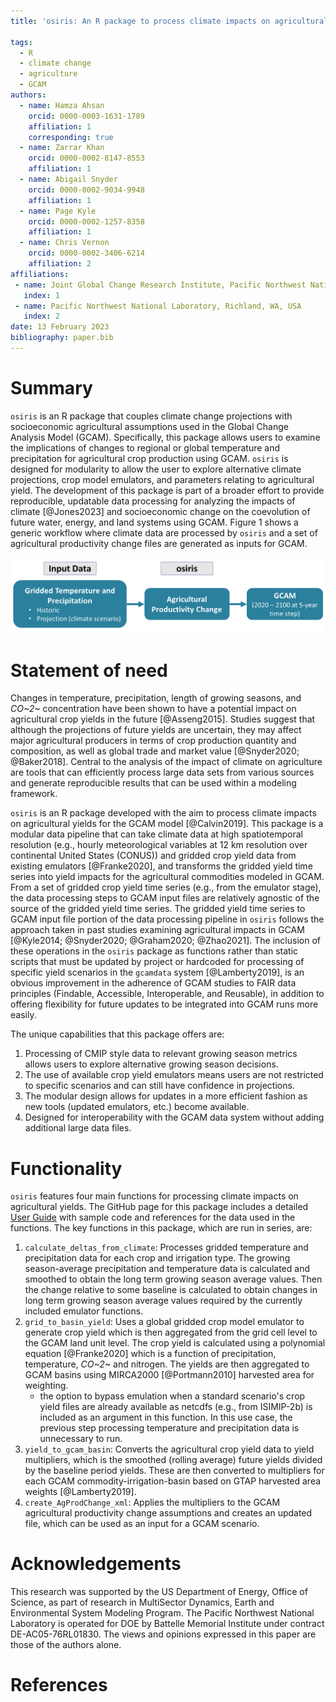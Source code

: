 ```yaml
---
title: 'osiris: An R package to process climate impacts on agricultural yields for the Global Change Analysis Model'

tags:
  - R
  - climate change
  - agriculture
  - GCAM
authors:
  - name: Hamza Ahsan
    orcid: 0000-0003-1631-1789
    affiliation: 1
    corresponding: true
  - name: Zarrar Khan
    orcid: 0000-0002-8147-8553
    affiliation: 1
  - name: Abigail Snyder
    orcid: 0000-0002-9034-9948
    affiliation: 1 
  - name: Page Kyle
    orcid: 0000-0002-1257-8358
    affiliation: 1 
  - name: Chris Vernon
    orcid: 0000-0002-3406-6214
    affiliation: 2  
affiliations:
 - name: Joint Global Change Research Institute, Pacific Northwest National Laboratory, College Park, MD, USA
   index: 1
 - name: Pacific Northwest National Laboratory, Richland, WA, USA
   index: 2
date: 13 February 2023
bibliography: paper.bib
---
```


# Summary

`osiris` is an R package that couples climate change projections with socioeconomic agricultural assumptions used in the Global Change Analysis Model (GCAM). Specifically, this package allows users to examine the implications of changes to regional or global temperature and precipitation for agricultural crop production using GCAM. `osiris` is designed for modularity to allow the user to explore alternative climate projections, crop model emulators, and parameters relating to agricultural yield. The development of this package is part of a broader effort to provide reproducible, updatable data processing for analyzing the impacts of climate [@Jones2023] and socioeconomic change on the coevolution of future water, energy, and land systems using GCAM. Figure 1 shows a generic workflow where climate data are processed by `osiris` and a set of agricultural productivity change files are generated as inputs for GCAM.

![Climate data are processed to generate agricultural productivity change inputs for GCAM.](osiris_workflow.png)

# Statement of need

Changes in temperature, precipitation, length of growing seasons, and *CO~2~* concentration have been shown to have a potential impact on agricultural crop yields in the future [@Asseng2015]. Studies suggest that although the projections of future yields are uncertain, they may affect major agricultural producers in terms of crop production quantity and composition, as well as global trade and market value [@Snyder2020; @Baker2018]. Central to the analysis of the impact of climate on agriculture are tools that can efficiently process large data sets from various sources and generate reproducible results that can be used within a modeling framework.

`osiris` is an R package developed with the aim to process climate impacts on agricultural yields for the GCAM model [@Calvin2019]. This package is a modular data pipeline that can take climate data at high spatiotemporal resolution (e.g., hourly meteorological variables at 12 km resolution over continental United States (CONUS)) and gridded crop yield data from existing emulators [@Franke2020], and transforms the gridded yield time series into yield impacts for the agricultural commodities modeled in GCAM. From a set of gridded crop yield time series (e.g., from the emulator stage), the data processing steps to GCAM input files are relatively agnostic of the source of the gridded yield time series. The gridded yield time series to GCAM input file portion of the data processing pipeline in `osiris` follows the approach taken in past studies examining agricultural impacts in GCAM [@Kyle2014; @Snyder2020; @Graham2020; @Zhao2021]. The inclusion of these operations in the `osiris` package as functions rather than static scripts that must be updated by project or hardcoded for processing of specific yield scenarios in the `gcamdata` system [@Lamberty2019], is an obvious improvement in the adherence of GCAM studies to FAIR data principles (Findable, Accessible, Interoperable, and Reusable), in addition to offering flexibility for future updates to be integrated into GCAM runs more easily.

The unique capabilities that this package offers are:

1.  Processing of CMIP style data to relevant growing season metrics allows users to explore alternative growing season decisions.
2.  The use of available crop yield emulators means users are not restricted to specific scenarios and can still have confidence in projections.
3.  The modular design allows for updates in a more efficient fashion as new tools (updated emulators, etc.) become available.
4.  Designed for interoperability with the GCAM data system without adding additional large data files.

# Functionality

`osiris` features four main functions for processing climate impacts on agricultural yields. The GitHub page for this package includes a detailed [User Guide](https://jgcri.github.io/osiris/articles/vignette.html) with sample code and references for the data used in the functions. The key functions in this package, which are run in series, are:

1.  `calculate_deltas_from_climate`: Processes gridded temperature and precipitation data for each crop and irrigation type. The growing season-average precipitation and temperature data is calculated and smoothed to obtain the long term growing season average values. Then the change relative to some baseline is calculated to obtain changes in long term growing season average values required by the currently included emulator functions.
2.  `grid_to_basin_yield`: Uses a global gridded crop model emulator to generate crop yield which is then aggregated from the grid cell level to the GCAM land unit level. The crop yield is calculated using a polynomial equation [@Franke2020] which is a function of precipitation, temperature, *CO~2~* and nitrogen. The yields are then aggregated to GCAM basins using MIRCA2000 [@Portmann2010] harvested area for weighting.
    -   the option to bypass emulation when a standard scenario's crop yield files are already available as netcdfs (e.g., from ISIMIP-2b) is included as an argument in this function. In this use case, the previous step processing temperature and precipitation data is unnecessary to run.
3.  `yield_to_gcam_basin`: Converts the agricultural crop yield data to yield multipliers, which is the smoothed (rolling average) future yields divided by the baseline period yields. These are then converted to multipliers for each GCAM commodity-irrigation-basin based on GTAP harvested area weights [@Lamberty2019].
4.  `create_AgProdChange_xml`: Applies the multipliers to the GCAM agricultural productivity change assumptions and creates an updated file, which can be used as an input for a GCAM scenario.

# Acknowledgements

This research was supported by the US Department of Energy, Office of Science, as part of research in MultiSector Dynamics, Earth and Environmental System Modeling Program. The Pacific Northwest National Laboratory is operated for DOE by Battelle Memorial Institute under contract DE-AC05-76RL01830. The views and opinions expressed in this paper are those of the authors alone.

# References
